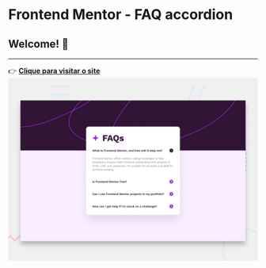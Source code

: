 # Frontend Mentor - FAQ accordion
## Welcome! 👋
***
👉 [**Clique para visitar o site**](https://jose33-afk.github.io/tailwind-sites/faq-accordion-main/index.html)
![Design preview for the FAQ accordion coding challenge](preview.jpg)




